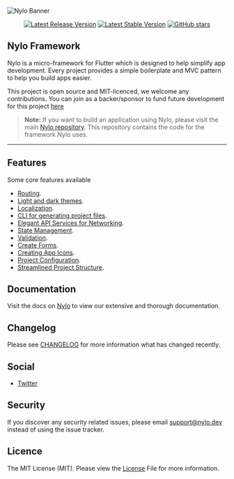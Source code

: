 ![Nylo Banner](https://nylo.dev/images/nylo_logo_header.png)

<p align="center">
  <a href="https://github.com/nylo-core/framework/releases/latest"><img src="https://img.shields.io/github/v/release/nylo-core/framework?style=plastic" alt="Latest Release Version"></a>
  <a href="https://github.com/nylo-core/framework/releases/latest"><img src="https://img.shields.io/github/license/nylo-core/framework?style=plastic" alt="Latest Stable Version"></a>
  <a href="https://github.com/nylo-core/framework"><img alt="GitHub stars" src="https://img.shields.io/github/stars/nylo-core/framework?style=plastic"></a>
</p>

## Nylo Framework

Nylo is a micro-framework for Flutter which is designed to help simplify app development. Every project provides a simple boilerplate and MVC pattern to help you build apps easier.

This project is open source and MIT-licenced, we welcome any contributions. You can join as a backer/sponsor to fund future development for this project [here](https://nylo.dev/contributions)

> **Note:** If you want to build an application using Nylo, please visit the main [Nylo repository](https://github.com/nylo-core/nylo). This repository contains the code for the framework Nylo uses.

---

## Features
Some core features available
* [Routing](https://nylo.dev/docs/5.20.0/router).
* [Light and dark themes](https://nylo.dev/docs/5.20.0/themes-and-styling).
* [Localization](https://nylo.dev/docs/5.20.0/localization).
* [CLI for generating project files](https://nylo.dev/docs/5.20.0/metro).
* [Elegant API Services for Networking](https://nylo.dev/docs/5.20.0/networking).
* [State Management](https://nylo.dev/docs/5.20.0/state-management).
* [Validation](https://nylo.dev/docs/5.20.0/validation).
* [Create Forms](https://nylo.dev/docs/5.20.0/forms).
* [Creating App Icons](https://nylo.dev/docs/5.20.0/app-icons).
* [Project Configuration](https://nylo.dev/docs/5.20.0/configuration).
* [Streamlined Project Structure](https://nylo.dev/docs/5.20.0/directory-structure).

## Documentation

Visit the docs on [Nylo](https://nylo.dev/docs) to view our extensive and thorough documentation. 

## Changelog
Please see [CHANGELOG](https://github.com/nylo-core/framework/blob/5.20.0/CHANGELOG.md) for more information what has changed recently.

## Social
* [Twitter](https://twitter.com/nylo_dev)

## Security
If you discover any security related issues, please email support@nylo.dev instead of using the issue tracker.

## Licence

The MIT License (MIT). Please view the [License](https://github.com/nylo-core/nylo/blob/5.20.0/LICENSE) File for more information.
